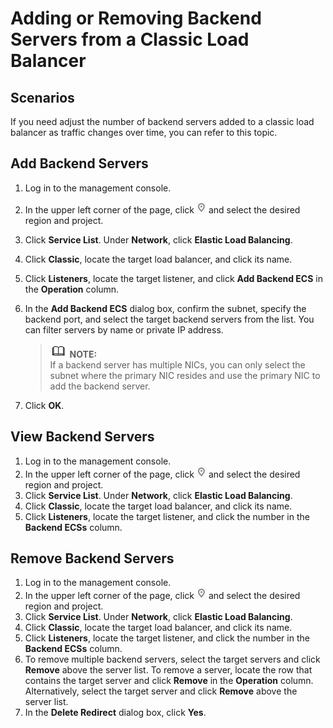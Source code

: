 # Adding or Removing Backend Servers from a Classic Load Balancer<a name="EN-US_TOPIC_0164706627"></a>

## Scenarios<a name="section166899516535"></a>

If you need adjust the number of backend servers added to a classic load balancer as traffic changes over time, you can refer to this topic.

## Add Backend Servers<a name="section8273133872011"></a>

1.  Log in to the management console.
2.  In the upper left corner of the page, click  ![](figures/en-us_image_0164706637.jpg)  and select the desired region and project.
3.  Click  **Service List**. Under  **Network**, click  **Elastic Load Balancing**.
4.  Click  **Classic**, locate the target load balancer, and click its name.
5.  Click  **Listeners**, locate the target listener, and click  **Add Backend ECS**  in the  **Operation**  column.
6.  In the  **Add Backend ECS**  dialog box, confirm the subnet, specify the backend port, and select the target backend servers from the list. You can filter servers by name or private IP address.

    >![](public_sys-resources/icon-note.gif) **NOTE:**   
    >If a backend server has multiple NICs, you can only select the subnet where the primary NIC resides and use the primary NIC to add the backend server.  

7.  Click  **OK**.

## View Backend Servers<a name="section049293110219"></a>

1.  Log in to the management console.
2.  In the upper left corner of the page, click  ![](figures/en-us_image_0164706638.jpg)  and select the desired region and project.
3.  Click  **Service List**. Under  **Network**, click  **Elastic Load Balancing**.
4.  Click  **Classic**, locate the target load balancer, and click its name.
5.  Click  **Listeners**, locate the target listener, and click the number in the  **Backend ECSs**  column.

## Remove Backend Servers<a name="section1669926112218"></a>

1.  Log in to the management console.
2.  In the upper left corner of the page, click  ![](figures/en-us_image_0164706639.jpg)  and select the desired region and project.
3.  Click  **Service List**. Under  **Network**, click  **Elastic Load Balancing**.
4.  Click  **Classic**, locate the target load balancer, and click its name.
5.  Click  **Listeners**, locate the target listener, and click the number in the  **Backend ECSs**  column.
6.  To remove multiple backend servers, select the target servers and click  **Remove**  above the server list. To remove a server, locate the row that contains the target server and click  **Remove**  in the  **Operation**  column. Alternatively, select the target server and click  **Remove**  above the server list.
7.  In the  **Delete Redirect**  dialog box, click  **Yes**.


